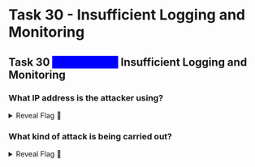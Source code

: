 # Task 30 - Insufficient Logging and Monitoring

## Task 30 <mark style="color:blue;background-color:blue;">\[Severity 10]</mark> Insufficient Logging and Monitoring

### What IP address is the attacker using?

<details>

<summary>Reveal Flag <span data-gb-custom-inline data-tag="emoji" data-code="1f6a9">🚩</span></summary>

:triangular\_flag\_on\_post:`49.99.13.16`

</details>

### What kind of attack is being carried out?

<details>

<summary>Reveal Flag <span data-gb-custom-inline data-tag="emoji" data-code="1f6a9">🚩</span></summary>

:triangular\_flag\_on\_post:`Brute Forc`e

</details>
